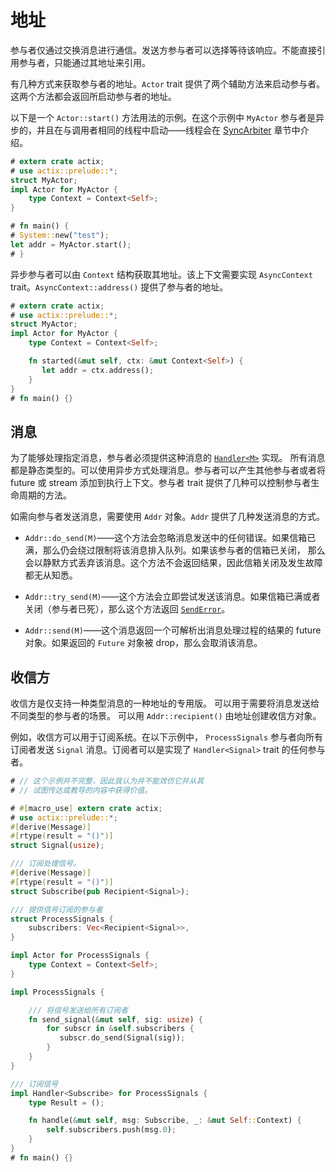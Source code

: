 # 地址

参与者仅通过交换消息进行通信。发送方参与者可以选择<!--
-->等待该响应。不能直接引用参与者，只能通过其地址来引用。

有几种方式来获取参与者的地址。`Actor` trait 提供了<!--
-->两个辅助方法来启动参与者。这两个方法都会返回所启动参与者的地址。

以下是一个 `Actor::start()` 方法用法的示例。在这个示例中 `MyActor` 参与者是<!--
-->异步的，并且在与调用者相同的线程中启动——线程会在
[SyncArbiter] 章节中介绍。

```rust
# extern crate actix;
# use actix::prelude::*;
struct MyActor;
impl Actor for MyActor {
    type Context = Context<Self>;
}

# fn main() {
# System::new("test");
let addr = MyActor.start();
# }
```

异步参与者可以由 `Context` 结构获取其地址。该上下文需要实现
`AsyncContext` trait。`AsyncContext::address()` 提供了参与者的地址。

```rust
# extern crate actix;
# use actix::prelude::*;
struct MyActor;
impl Actor for MyActor {
    type Context = Context<Self>;

    fn started(&mut self, ctx: &mut Context<Self>) {
       let addr = ctx.address();
    }
}
# fn main() {}
```

[SyncArbiter]: ./sec-6-sync-arbiter.md

## 消息

为了能够处理指定消息，参与者必须提供<!--
-->这种消息的 [`Handler<M>`] 实现。
所有消息都是静态类型的。可以使用异步方式处理消息<!--
-->。参与者可以产生其他参与者或者将 future 或
stream 添加到执行上下文。参与者 trait 提供了几种可以<!--
-->控制参与者生命周期的方法。

如需向参与者发送消息，需要使用 `Addr` 对象。`Addr` 提供了几种<!--
-->发送消息的方式。

  * `Addr::do_send(M)`——这个方法会忽略消息发送中的任何错误。如果信箱<!--
  -->已满，那么仍会绕过限制将该消息排入队列。如果该参与者的信箱已关闭，
  那么会以静默方式丢弃该消息。这个方法不会返回结果，因此<!--
  -->信箱关闭及发生故障都无从知悉。

  * `Addr::try_send(M)`——这个方法会立即尝试发送该消息。如果<!--
  -->信箱已满或者关闭（参与者已死），那么这个方法返回
  [`SendError`]。

  * `Addr::send(M)`——这个消息返回一个可解析出消息处理过程的<!--
  -->结果的 future 对象。如果返回的 `Future` 对象被 drop，那么<!--
  -->会取消该消息。

[`Handler<M>`]: https://actix.rs/actix/actix/trait.Handler.html
[`SendError`]: https://actix.rs/actix/actix/prelude/enum.SendError.html

## 收信方

收信方是仅支持一种类型消息的一种地址的专用版。
可以用于需要将消息发送给不同类型的参与者的场景。
可以用 `Addr::recipient()` 由地址创建收信方对象。

例如，收信方可以用于订阅系统。在以下示例中，
`ProcessSignals` 参与者向所有订阅者发送 `Signal` 消息。订阅者可以<!--
-->是实现了 `Handler<Signal>` trait 的任何参与者。

```rust
# // 这个示例并不完整，因此我认为并不能效仿它并从其
# // 试图传达或教导的内容中获得价值。

# #[macro_use] extern crate actix;
# use actix::prelude::*;
#[derive(Message)]
#[rtype(result = "()")]
struct Signal(usize);

/// 订阅处理信号。
#[derive(Message)]
#[rtype(result = "()")]
struct Subscribe(pub Recipient<Signal>);

/// 提供信号订阅的参与者
struct ProcessSignals {
    subscribers: Vec<Recipient<Signal>>,
}

impl Actor for ProcessSignals {
    type Context = Context<Self>;
}

impl ProcessSignals {

    /// 将信号发送给所有订阅者
    fn send_signal(&mut self, sig: usize) {
        for subscr in &self.subscribers {
           subscr.do_send(Signal(sig));
        }
    }
}

/// 订阅信号
impl Handler<Subscribe> for ProcessSignals {
    type Result = ();

    fn handle(&mut self, msg: Subscribe, _: &mut Self::Context) {
        self.subscribers.push(msg.0);
    }
}
# fn main() {}
```
